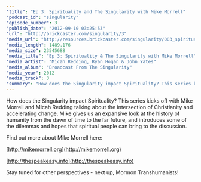```yaml
---
"title": "Ep 3: Spirituality and The Singularity with Mike Morrell"
"podcast_id": "singularity"
"episode_number": 3
"publish_date": "2012-09-10 03:25:53"
"url": "http://brickcaster.com/singularity/3"
"media_url": "http://resources.brickcaster.com/singularity/003_spirituality_mike_morrell.mp3"
"media_length": 1489.176
"media_size": 23545688
"media_title": "Ep 3: Spirituality & The Singularity with Mike Morrell"
"media_artist": "Micah Redding, Ryan Hogan & John Yates"
"media_album": "Broadcast From The Singularity"
"media_year": 2012
"media_track": 3
"summary": "How does the Singularity impact Spirituality? This series kicks off with Mike Morrell and Micah Redding talking about the intersection of Christianity and accelerating change. Mike gives us an expansive look at the history of humanity from the dawn of time to the far future, and introduces some of the dilemmas and hopes that spiritual people can bring to the discussion."
---
```

How does the Singularity impact Spirituality? This series kicks off with Mike Morrell and Micah Redding talking about the intersection of Christianity and accelerating change. Mike gives us an expansive look at the history of humanity from the dawn of time to the far future, and introduces some of the dilemmas and hopes that spiritual people can bring to the discussion.

Find out more about Mike Morrell here:

[http://mikemorrell.org](http://mikemorrell.org)

[http://thespeakeasy.info](http://thespeakeasy.info)

Stay tuned for other perspectives - next up, Mormon Transhumanists!
